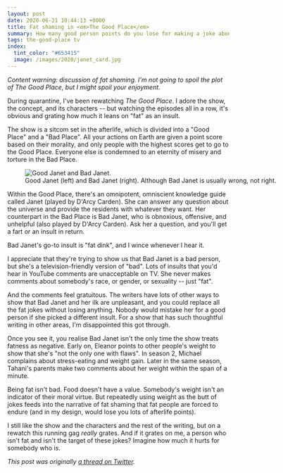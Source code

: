 ```yaml
---
layout: post
date: 2020-06-21 10:44:13 +0000
title: Fat shaming in <em>The Good Place</em>
summary: How many good person points do you lose for making a joke about somebody's weight?
tags: the-good-place tv
index:
  tint_color: "#653415"
  image: /images/2020/janet_card.jpg
---
```


*Content warning: discussion of fat shaming. I'm not going to spoil the plot of <em>The Good Place</em>, but I might spoil your enjoyment.*

During quarantine, I've been rewatching *The Good Place*.
I adore the show, the concept, and its characters -- but watching the episodes all in a row, it's obvious and grating how much it leans on "fat" as an insult.

The show is a sitcom set in the afterlife, which is divided into a "Good Place" and a "Bad Place".
All your actions on Earth are given a point score based on their morality, and only people with the highest scores get to go to the Good Place.
Everyone else is condemned to an eternity of misery and torture in the Bad Place.

<figure style="width: 600px;">
  <img src="/images/2020/janet.jpg" alt="Good Janet and Bad Janet.">
  <figcaption>
    Good Janet (left) and Bad Janet (right).
    Although Bad Janet is usually wrong, not right.
  </figcaption>
</figure>

Within the Good Place, there's an omnipotent, omniscient knowledge guide called Janet (played by D'Arcy Carden).
She can answer any question about the universe and provide the residents with whatever they want.
Her counterpart in the Bad Place is Bad Janet, who is obnoxious, offensive, and unhelpful (also played by D'Arcy Carden).
Ask her a question, and you'll get a fart or an insult in return.

Bad Janet's go-to insult is "fat dink", and I wince whenever I hear it.

I appreciate that they're trying to show us that Bad Janet is a bad person, but she's a television-friendly version of "bad".
Lots of insults that you'd hear in YouTube comments are unacceptable on TV.
She never makes comments about somebody's race, or gender, or sexuality -- just "fat".

And the comments feel gratuitous.
The writers have lots of other ways to show that Bad Janet and her ilk are unpleasant, and you could replace all the fat jokes without losing anything.
Nobody would mistake her for a good person if she picked a different insult.
For a show that has such thoughtful writing in other areas, I'm disappointed this got through.

Once you see it, you realise Bad Janet isn't the only time the show treats fatness as negative.
Early on, Eleanor points to other people's weight to show that she's "not the only one with flaws".
In season 2, Michael complains about stress-eating and weight gain.
Later in the same season, Tahani's parents make two comments about her weight within the span of a minute.

Being fat isn't bad.
Food doesn't have a value.
Somebody's weight isn't an indicator of their moral virtue.
But repeatedly using weight as the butt of jokes feeds into the narrative of fat shaming that fat people are forced to endure (and in my design, would lose you lots of afterlife points).

I still like the show and the characters and the rest of the writing, but on a rewatch this running gag _really_ grates.
And if it grates on me, a person who isn't fat and isn't the target of these jokes?
Imagine how much it hurts for somebody who is.

_This post was originally [a thread on Twitter](https://twitter.com/alexwlchan/status/1274455731320823809)._
